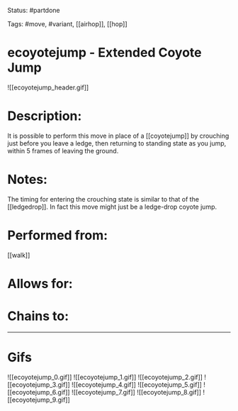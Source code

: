 Status: #partdone

Tags: #move, #variant, [[airhop]], [[hop]]

# ecoyotejump - Extended Coyote Jump
![[ecoyotejump_header.gif]]
# Description:
It is possible to perform this move in place of a [[coyotejump]] by crouching just before you leave a ledge, then returning to standing state as you jump, within 5 frames of leaving the ground.

# Notes:
The timing for entering the crouching state is similar to that of the [[ledgedrop]]. In fact this move might just be a ledge-drop coyote jump.

# Performed from:
[[walk]]

# Allows for:


# Chains to:


___
# Gifs
![[ecoyotejump_0.gif]]
![[ecoyotejump_1.gif]]
![[ecoyotejump_2.gif]]
![[ecoyotejump_3.gif]]
![[ecoyotejump_4.gif]]
![[ecoyotejump_5.gif]]
![[ecoyotejump_6.gif]]
![[ecoyotejump_7.gif]]
![[ecoyotejump_8.gif]]
![[ecoyotejump_9.gif]]